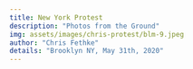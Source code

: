 ```yaml
---
title: New York Protest
description: "Photos from the Ground"
img: assets/images/chris-protest/blm-9.jpeg
author: "Chris Fethke"
details: "Brooklyn NY, May 31th, 2020"
---
```

